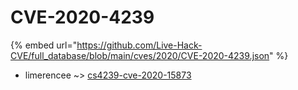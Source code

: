 # CVE-2020-4239
{% embed url="https://github.com/Live-Hack-CVE/full_database/blob/main/cves/2020/CVE-2020-4239.json" %}

* limerencee ~> [cs4239-cve-2020-15873](https://www.alice-snow.ru/2020/database/cve-2020-4239/cs4239-cve-2020-15873-limerencee)